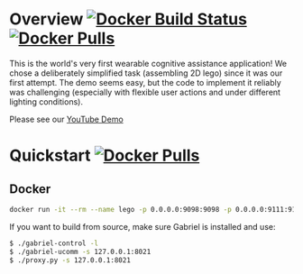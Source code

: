 # Overview [![Docker Build Status](https://img.shields.io/docker/build/jamesjue/gabriel.svg)](https://hub.docker.com/r/jamesjue/gabriel-lego)[![Docker Pulls](https://img.shields.io/docker/pulls/jamesjue/gabriel-lego.svg)](https://hub.docker.com/r/jamesjue/gabriel-lego/)

This is the world's very first wearable cognitive assistance application!   We chose a deliberately simplified task (assembling 2D lego) since it was our first attempt.  The demo seems easy, but the code to implement it reliably was challenging (especially with flexible user actions and under different lighting conditions).

Please see our [YouTube Demo](https://youtu.be/uy17Hz5xvmY?list=PLmrZVvFtthdP3fwHPy_4d61oDvQY_RBgS)

# Quickstart [![Docker Pulls](https://img.shields.io/docker/pulls/jamesjue/gabriel-lego.svg)](https://hub.docker.com/r/jamesjue/gabriel-lego/)

## Docker 
```bash
docker run -it --rm --name lego -p 0.0.0.0:9098:9098 -p 0.0.0.0:9111:9111 jamesjue/gabriel-lego
```


If you want to build from source, make sure Gabriel is installed and use:

```bash
$ ./gabriel-control -l
$ ./gabriel-ucomm -s 127.0.0.1:8021
$ ./proxy.py -s 127.0.0.1:8021
```
